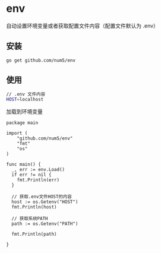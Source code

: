 # env

自动设置环境变量或者获取配置文件内容（配置文件默认为 .env）

## 安装

```shell
go get github.com/num5/env
```

## 使用
```bash
// .env 文件内容
HOST=localhost
```
加载到环境变量
```golang
package main

import (
    "github.com/num5/env"
    "fmt"
    "os"
)

func main() {
  _, err := env.Load()
  if err != nil {
    fmt.Println(err)
  }
  
  // 获取.env文件HOST的内容
  host := os.Getenv("HOST")
  fmt.Println(host)
  
  // 获取系统PATH
  path := os.Getenv("PATH")
  
  fmt.Println(path)
  
}
```


